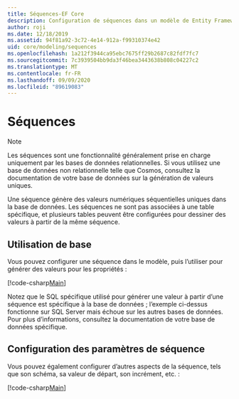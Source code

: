 ```yaml
---
title: Séquences-EF Core
description: Configuration de séquences dans un modèle de Entity Framework Core
author: roji
ms.date: 12/18/2019
ms.assetid: 94f81a92-3c72-4e14-912a-f99310374e42
uid: core/modeling/sequences
ms.openlocfilehash: 1a212f3944ca95ebc7675ff29b2687c82fdf7fc7
ms.sourcegitcommit: 7c3939504bb9da3f46bea3443638b808c04227c2
ms.translationtype: MT
ms.contentlocale: fr-FR
ms.lasthandoff: 09/09/2020
ms.locfileid: "89619083"
---
```

# <a name="sequences"></a>Séquences

> [!NOTE]  
> Les séquences sont une fonctionnalité généralement prise en charge uniquement par les bases de données relationnelles. Si vous utilisez une base de données non relationnelle telle que Cosmos, consultez la documentation de votre base de données sur la génération de valeurs uniques.

Une séquence génère des valeurs numériques séquentielles uniques dans la base de données. Les séquences ne sont pas associées à une table spécifique, et plusieurs tables peuvent être configurées pour dessiner des valeurs à partir de la même séquence.

## <a name="basic-usage"></a>Utilisation de base

Vous pouvez configurer une séquence dans le modèle, puis l’utiliser pour générer des valeurs pour les propriétés :

[!code-csharp[Main](../../../samples/core/Modeling/FluentAPI/Sequence.cs?name=Sequence&highlight=3,7)]

Notez que le SQL spécifique utilisé pour générer une valeur à partir d’une séquence est spécifique à la base de données ; l’exemple ci-dessus fonctionne sur SQL Server mais échoue sur les autres bases de données. Pour plus d’informations, consultez la documentation de votre base de données spécifique.

## <a name="configuring-sequence-settings"></a>Configuration des paramètres de séquence

Vous pouvez également configurer d’autres aspects de la séquence, tels que son schéma, sa valeur de départ, son incrément, etc. :

[!code-csharp[Main](../../../samples/core/Modeling/FluentAPI/SequenceConfiguration.cs?name=SequenceConfiguration&highlight=3-5)]
